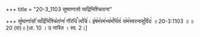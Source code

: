 +++
title = "20-3_1103 सुष्वाणासो व्यद्रिभिश्चिताना"

+++
सु꣣ष्वाणा꣢सो꣣ व्य꣡द्रि꣢भि꣣श्चि꣡ता꣢ना꣣ गो꣡रधि꣢꣯ त्व꣣चि꣢। इ꣡ष꣢म꣣स्म꣡भ्य꣢म꣣भि꣢तः꣣ स꣡म꣢स्वरन्वसु꣣वि꣡दः꣢ ॥ 20-3:1103 ॥ ॥20 (वा)॥ [धा. 10 । उ नास्ति । स्व. 2।]